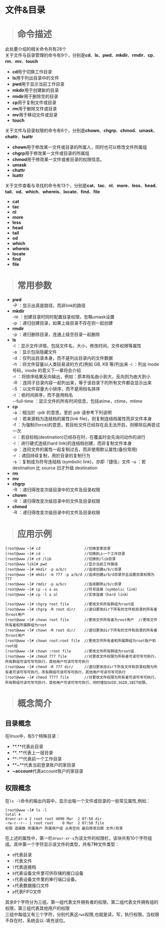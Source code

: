 # 文件&目录 #
> # 命令描述 #

此处要介绍的相关命令共有28个  
关于文件与目录管理的命令有9个，分别是**cd**、**ls**、**pwd**、**mkdir**、**rmdir**、**cp**、**rm**、**mv**、**touch**  
* **cd**用于切换工作目录
* **ls**用于列出目录中的文件
* **pwd**用于显示当前工作目录
* **mkdir**用于创建新的目录
* **rmdir**用于删除空的目录
* **cp**用于复制文件或目录
* **rm**用于删除文件或目录
* **mv**用于移动文件或目录
* **touch**

关于文件与目录权限的命令有6个，分别是**chown**、**chgrp**、**chmod**、**umask**、**chattr**、**lsattr**  
* **chown**用于修改某一文件或目录的所属人，同时也可以修改文件所属组
* **chgrp**用于修改某一文件或目录的所属组
* **chmod**用于修改某一文件或者目录的权限信息。
* **umask**
* **chattr**
* **lsattr**

关于文件查看与寻找的命令有13个，分别是**cat**、**tac**、**nl**、**more**、**less**、**head**、**tail**、**od**、**which**、**whereis**、**locate**、**find**、**file**
* **cat**
* **tac**
* **nl**
* **more**
* **less**
* **head**
* **tail**
* **od**
* **which**
* **whereis**
* **locate**
* **find**  
* **file**  

> # 常用参数 #

* **pwd**  
  -P ：显示出真是路径，而非link的路径
* **mkdir**  
  -m ：创建目录时同时配置目录权限，忽略umask设置  
  -p ：递归创建目录，如果上级目录不存在则一起创建  
* **rmdir**  
  -p ：递归删除目录，连通上级空目录一起删除
* **ls**  
  -l ：显示文件详情，包括文件名，大小，修改时间，文件权限等属性  
  -a ：显示包括隐藏文件  
  -d ：仅列出目录本身，而不是列出目录内的文件数据  
  -h ：将文件容量以人类较易读的方式(例如 GB, KB 等)列出来
  -i ：列出 inode 号码，inode 的意义下一章将会介绍  
  -r ：将排序结果反向输出，例如：原本档名由小到大，反向则为由大到小  
  -R ：连同子目录内容一起列出来，等于该目录下的所有文件都会显示出来  
  -S ：以文件容量大小排序，而不是用档名排序  
  -t ：依时间排序，而不是用档名  
  --full-time ：显示文件的所有时间信息，包括atime，ctime，mtime  
* **cp**  
  -a ：相当於 -pdr 的意思，至於 pdr 请参考下列说明  
  -d ：若来源档为连结档的属性(link file)，则复制连结档属性而非文件本身  
  -f ：为强制(force)的意思，若目标文件已经存在且无法开启，则移除后再尝试一次  
  -i ：若目标档(destination)已经存在时，在覆盖时会先询问动作的进行  
  -l ：进行硬式连结(hard link)的连结档创建，而非复制文件本身  
  -p ：连同文件的属性一起复制过去，而非使用默认属性(备份常用)  
  -r ：递回持续复制，用於目录的复制行为  
  -s ：复制成为符号连结档 (symbolic link)，亦即『捷径』文件
  -u ：若 destination 比 source 旧才升级 destination
* **rm**
* **mv**
* **chgrp**  
  -R ：递归得改变次级目录中的文件及目录权限
* **chown**  
  -R ：递归得改变次级目录中的文件及目录权限
* **chmod**  
  -R ：递归得改变次级目录中的文件及目录权限

> # 应用示例 #

```
[root@www ~]# cd                    //切换至家目录
[root@www ~]# cd -                  //切换到上一个工作目录
[root@www /]# cd /lib               //切换到/lib目录
[root@www lib]# pwd                 //显示当前工作路径
[root@www ~]# mkdir -p a/b/c        //连续创建a/b/c目录
[root@www ~]# mkdir -m 777 -p a/b/d //连续创建a/b/d目录并且设置目录权限为777
[root@www ~]# rmdir -p a/b/c        //连续删除a/b/c目录
[root@www ~]# cp -s a as            //符号连接（symbolic link）
[root@www ~]# cp -l a al            //实体连接（hard link）

[root@www ~]# chgrp root file       //更改文件所有群组为root组
[root@www ~]# chgrp -R root dir/    //递归更改dir下所有的文件和目录的所有者为root用户
[root@www ~]# chown root file       //更改文件所有者为root用户  //更改文件所有者和所属群组为root
[root@www ~]# chown -R root dir/    //递归更改dir下所有的文件和目录的所有者为root用户     
[root@www ~]# chown root:root file  //更改文件所有者和所属群组为root账户和root组
[root@www ~]# chown :root file      //更改文件所有群组为root组
[root@www ~]# chmod 777 file        //对更改文件权限为所有者可读可写可执行，所有群组可读可写可执行，其他用户可读可写可执行
[root@www ~]# chmod -R 777 dir/     //递归更改目dir下所有文件和目录权限为所有者可读可写可执行，所有群组可读可写可执行，其他用户可读可写可执行
[root@www ~]# chmod 7777 file       //对更改文件权限为所有者可读可写可执行，所有群组可读可写可执行，其他用户可读可写可执行，同时增加SUID,SGID,SBIT权限。
```

> # 概念简介 #

## 目录概念 ##
在linux中，有5个特殊目录：
* **.**代表此目录
* **..**代表上一层目录
* **\-**代表前一个工作目录
* **~**代表当前登录账户的家目录
* **~account**代表account账户的家目录

## 权限概念 ##  
在`ls -l`命令的输出内容中，显示出每一个文件或目录的一些常见属性,例如：
```
[root@www ~]# ls -l
total 4
drwxr-xr-x 2 root root 4096 Mar  2 07:58 dir
-rw-r--r-- 1 root root    0 Mar  2 07:58 file
权限 连接数 所属用户 所属用户组 占用空间 最后修改日期 文件/目录
```
在上述的属性中，第一栏`drwxr-xr-x`为该文件的权限栏，该块共有10个字符组成。其中第一个字符显示该文件的类型，共有7种文件类型：  
* `d`代表目录
* `-`代表文件
* `l`代表连接档
* `b`代表设备文件里可供存储的接口设备
* `c`代表设备文件里的串行端口设备。
* `s`代表数据接口文件
* `p`代表FIFO文件

其余9个字符分为三组，第一组代表文件拥有者的权限，第二组代表文件拥有组的权限，第三组代表其他用户的权限  
三组中每组又有三个字符，分别代表这`rwx`权限,也就是读，写，执行权限。当权限不存在时，系统会以`-`填充该位。  
